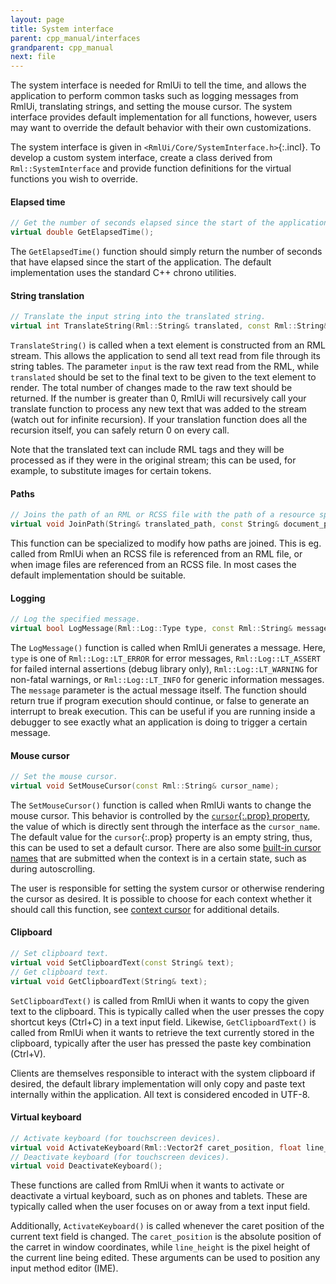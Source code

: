 ```yaml
---
layout: page
title: System interface
parent: cpp_manual/interfaces
grandparent: cpp_manual
next: file
---
```


The system interface is needed for RmlUi to tell the time, and allows the application to perform common tasks such as logging messages from RmlUi, translating strings, and setting the mouse cursor. The system interface provides default implementation for all functions, however, users may want to override the default behavior with their own customizations.

The system interface is given in `<RmlUi/Core/SystemInterface.h>`{:.incl}. To develop a custom system interface, create a class derived from `Rml::SystemInterface` and provide function definitions for the virtual functions you wish to override.

#### Elapsed time

```cpp
// Get the number of seconds elapsed since the start of the application.
virtual double GetElapsedTime();
```
The `GetElapsedTime()` function should simply return the number of seconds that have elapsed since the start of the application. The default implementation uses the standard C++ chrono utilities.

#### String translation

```cpp
// Translate the input string into the translated string.
virtual int TranslateString(Rml::String& translated, const Rml::String& input);
```
`TranslateString()` is called when a text element is constructed from an RML stream. This allows the application to send all text read from file through its string tables. The parameter `input` is the raw text read from the RML, while `translated` should be set to the final text to be given to the text element to render. The total number of changes made to the raw text should be returned. If the number is greater than 0, RmlUi will recursively call your translate function to process any new text that was added to the stream (watch out for infinite recursion). If your translation function does all the recursion itself, you can safely return 0 on every call.

Note that the translated text can include RML tags and they will be processed as if they were in the original stream; this can be used, for example, to substitute images for certain tokens.

#### Paths

```cpp
// Joins the path of an RML or RCSS file with the path of a resource specified within the file.
virtual void JoinPath(String& translated_path, const String& document_path, const String& path);
```
This function can be specialized to modify how paths are joined. This is eg. called from RmlUi when an RCSS file is referenced from an RML file, or when image files are referenced from an RCSS file. In most cases the default implementation should be suitable.

#### Logging

```cpp
// Log the specified message.
virtual bool LogMessage(Rml::Log::Type type, const Rml::String& message);
```
The `LogMessage()` function is called when RmlUi generates a message. Here, `type` is one of `Rml::Log::LT_ERROR` for error messages, `Rml::Log::LT_ASSERT` for failed internal assertions (debug library only), `Rml::Log::LT_WARNING` for non-fatal warnings, or `Rml::Log::LT_INFO` for generic information messages. The `message` parameter is the actual message itself. The function should return true if program execution should continue, or false to generate an interrupt to break execution. This can be useful if you are running inside a debugger to see exactly what an application is doing to trigger a certain message.

#### Mouse cursor

```cpp
// Set the mouse cursor.
virtual void SetMouseCursor(const Rml::String& cursor_name);
```
The `SetMouseCursor()` function is called when RmlUi wants to change the mouse cursor. This behavior is controlled by the [`cursor`{:.prop} property](../../rcss/user_interface.html#cursor), the value of which is directly sent through the interface as the `cursor_name`. The default value for the `cursor`{:.prop} property is an empty string, thus, this can be used to set a default cursor. There are also some [built-in cursor names](../contexts.html#builtin-cursors) that are submitted when the context is in a certain state, such as during autoscrolling.

The user is responsible for setting the system cursor or otherwise rendering the cursor as desired. It is possible to choose for each context whether it should call this function, see [context cursor](../contexts.html#mouse-cursor) for additional details.

#### Clipboard

```cpp
// Set clipboard text.
virtual void SetClipboardText(const String& text);
// Get clipboard text.
virtual void GetClipboardText(String& text);
```
`SetClipboardText()` is called from RmlUi when it wants to copy the given text to the clipboard. This is typically called when the user presses the copy shortcut keys (Ctrl+C) in a text input field. Likewise, `GetClipboardText()` is called from RmlUi when it wants to retrieve the text currently stored in the clipboard, typically after the user has pressed the paste key combination (Ctrl+V).

Clients are themselves responsible to interact with the system clipboard if desired, the default library implementation will only copy and paste text internally within the application. All text is considered encoded in UTF-8.


#### Virtual keyboard

```cpp
// Activate keyboard (for touchscreen devices).
virtual void ActivateKeyboard(Rml::Vector2f caret_position, float line_height);
// Deactivate keyboard (for touchscreen devices).
virtual void DeactivateKeyboard();
```
These functions are called from RmlUi when it wants to activate or deactivate a virtual keyboard, such as on phones and tablets. These are typically called when the user focuses on or away from a text input field.

Additionally, `ActivateKeyboard()` is called whenever the caret position of the current text field is changed. The `caret_position` is the absolute position of the carret in window coordinates, while `line_height` is the pixel height of the current line being edited. These arguments can be used to position any input method editor (IME).
